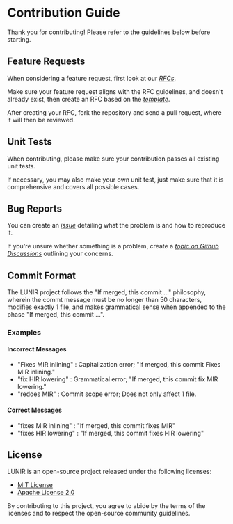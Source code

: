 # Contribution Guide

Thank you for contributing! Please refer to the guidelines below before starting.

## Feature Requests

When considering a feature request, first look at our *[RFCs](/rfcs)*.

Make sure your feature request aligns with the RFC guidelines, and doesn't already exist, then create an RFC based on the *[template](/rfcs/TEMPLATE.md)*.

After creating your RFC, fork the repository and send a pull request, where it will then be reviewed.

## Unit Tests

When contributing, please make sure your contribution passes all existing unit tests.

If necessary, you may also make your own unit test, just make sure that it is comprehensive and covers all possible cases.

## Bug Reports

You can create an *[issue](../../issues)* detailing what the problem is and how to reproduce it.

If you're unsure whether something is a problem, create a *[topic on Github Discussions](../../discussions)* outlining your concerns.

## Commit Format

The LUNIR project follows the "If merged, this commit ..." philosophy, wherein the commt message must be no longer than 50 characters, modifies exactly 1 file, and makes grammatical sense when appended to the phase "If merged, this commit ...".

### Examples

#### Incorrect Messages

- "Fixes MIR inlining" : Capitalization error; "If merged, this commit Fixes MIR inlining."
- "fix HIR lowering" : Grammatical error; "If merged, this commit fix MIR lowering."
- "redoes MIR" : Commit scope error; Does not only affect 1 file.


#### Correct Messages

- "fixes MIR inlining" : "If merged, this commit fixes MIR"
- "fixes HIR lowering" : "If merged, this commit fixes HIR lowering"


## License

LUNIR is an open-source project released under the following licenses:

- [MIT License](/LICENSE-MIT)
- [Apache License 2.0](/LICENSE-APACHE)

By contributing to this project, you agree to abide by the terms of the licenses and to respect the open-source community guidelines.
